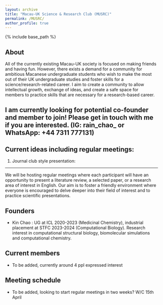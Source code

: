```yaml
---
layout: archive
title: "Macau-UK Science & Research Club (MUSRC)"
permalink: /MUSRC/
author_profile: true
---
```


{% include base_path %}

About
-------

All of the currently existing Macau-UK society is focused on making friends and having fun. However, there exists a demand for a community for ambitious Macanese undergraduate students who wish to make the most out of their UK undergraduate studies and foster skills for a science/research-related career. I aim to create a community to allow intellectual growth, exchange of ideas, and create a safe space for members to practice skills that are necessary for a research-based career.

I am currently looking for potential co-founder and member to join! Please get in touch with me if you are interested. (IG: rain_chao_ or WhatsApp: +44 7311 777131)
-------


Current ideas including regular meetings:
-------

1. Journal club style presentation:
-------
We will be hosting regular meetings where each participant will have an opportunity to present a literature review, a selected paper, or a research area of interest in English. Our aim is to foster a friendly environment where everyone is encouraged to delve deeper into their field of interest and to practice scientific presentations.


Founders
-------

* Kin Chao : UG at ICL 2020-2023 (Medicinal Chemistry), industrial placement at STFC 2023-2024 (Computational Biology). Research interest in computational structural biology, biomolecular simulations and computational chemistry.

Current members
-------

* To be added, currently around 4 ppl expressed interest

Meeting schedule
-------

* To be added, looking to start regular meetings in two weeks? W/C 15th April